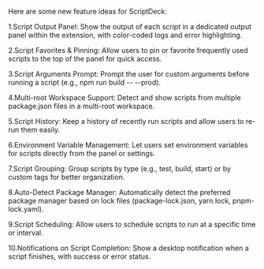 Here are some new feature ideas for ScriptDeck:

1.Script Output Panel:
Show the output of each script in a dedicated output panel within the extension, with color-coded logs and error highlighting.

2.Script Favorites & Pinning:
Allow users to pin or favorite frequently used scripts to the top of the panel for quick access.

3.Script Arguments Prompt:
Prompt the user for custom arguments before running a script (e.g., npm run build -- --prod).

4.Multi-root Workspace Support:
Detect and show scripts from multiple package.json files in a multi-root workspace.

5.Script History:
Keep a history of recently run scripts and allow users to re-run them easily.

6.Environment Variable Management:
Let users set environment variables for scripts directly from the panel or settings.

7.Script Grouping:
Group scripts by type (e.g., test, build, start) or by custom tags for better organization.

8.Auto-Detect Package Manager:
Automatically detect the preferred package manager based on lock files (package-lock.json, yarn.lock, pnpm-lock.yaml).

9.Script Scheduling:
Allow users to schedule scripts to run at a specific time or interval.

10.Notifications on Script Completion:
Show a desktop notification when a script finishes, with success or error status.